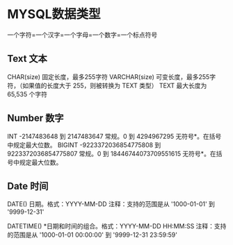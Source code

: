 # MYSQL数据类型
一个字符=一个汉字=一个字母=一个数字=一个标点符号

## Text 文本

CHAR(size)          固定长度，最多255字符
VARCHAR(size)       可变长度，最多255字符，（如果值的长度大于 255，则被转换为 TEXT 类型）
TEXT                最大长度为 65,535 个字符


## Number 数字

INT
	-2147483648 到 2147483647 常规。0 到 4294967295 无符号*。在括号中规定最大位数。
BIGINT
  -9223372036854775808 到 9223372036854775807 常规。0 到 18446744073709551615 无符号*。在括号中规定最大位数。

## Date 时间

DATE()
  日期。格式：YYYY-MM-DD
  注释：支持的范围是从 '1000-01-01' 到 '9999-12-31'

DATETIME()
  *日期和时间的组合。格式：YYYY-MM-DD HH:MM:SS
  注释：支持的范围是从 '1000-01-01 00:00:00' 到 '9999-12-31 23:59:59'